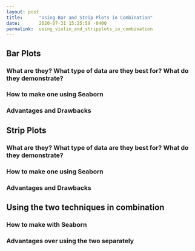 ```yaml
---
layout: post
title:      "Using Bar and Strip Plots in Combination"
date:       2020-07-31 15:25:59 -0400
permalink:  using_violin_and_stripplots_in_combination
---
```



## Bar Plots
### What are they? What type of data are they best for? What do they demonstrate?
### How to make one using Seaborn
### Advantages and Drawbacks




## Strip Plots
### What are they? What type of data are they best for? What do they demonstrate?
### How to make one using Seaborn
### Advantages and Drawbacks



## Using the two techniques in combination
### How to make with Seaborn
### Advantages over using the two separately
